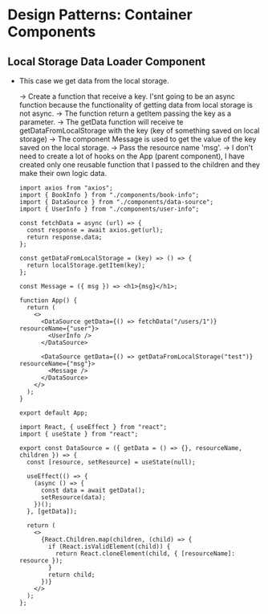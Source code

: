 # Design Patterns: Container Components

## Local Storage Data Loader Component
- This case we get data from the local storage.

  -> Create a function that receive a key. I'snt going to be an async function because the functionality of getting data from local storage is not async.
  -> The function return a getItem passing the key as a parameter.
  -> The getData function will receive te getDataFromLocalStorage with the key (key of something saved on local storage)
  -> The component Message is used to get the value of the key saved on the local storage.
  -> Pass the resource name 'msg'.
  -> I don't need to create a lot of hooks on the App (parent component), I have created only one reusable function that I passed to the children and they make their own logic data.

  ```
  import axios from "axios";
  import { BookInfo } from "./components/book-info";
  import { DataSource } from "./components/data-source";
  import { UserInfo } from "./components/user-info";

  const fetchData = async (url) => {
    const response = await axios.get(url);
    return response.data;
  };

  const getDataFromLocalStorage = (key) => () => {
    return localStorage.getItem(key);
  };

  const Message = ({ msg }) => <h1>{msg}</h1>;

  function App() {
    return (
      <>
        <DataSource getData={() => fetchData("/users/1")} resourceName={"user"}>
          <UserInfo />
        </DataSource>

        <DataSource getData={() => getDataFromLocalStorage("test")} resourceName={"msg"}>
          <Message />
        </DataSource>
      </>
    );
  }

  export default App;
  ```

  ```
  import React, { useEffect } from "react";
  import { useState } from "react";

  export const DataSource = ({ getData = () => {}, resourceName, children }) => {
    const [resource, setResource] = useState(null);

    useEffect(() => {
      (async () => {
        const data = await getData();
        setResource(data);
      })();
    }, [getData]);

    return (
      <>
        {React.Children.map(children, (child) => {
          if (React.isValidElement(child)) {
            return React.cloneElement(child, { [resourceName]: resource });
          }
          return child;
        })}
      </>
    );
  };
  ```